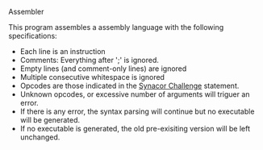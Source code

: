 Assembler

This program assembles a assembly language with the following specifications:
- Each line is an instruction
- Comments: Everything after ';' is ignored.
- Empty lines (and comment-only lines) are ignored
- Multiple consecutive whitespace is ignored
- Opcodes are those indicated in the [Synacor Challenge](https://challenge.synacor.com/) statement.
- Unknown opcodes, or excessive number of arguments will triguer an error.
- If there is any error, the syntax parsing will continue but no executable will be generated.
- If no executable is generated, the old pre-exisiting version will be left unchanged.